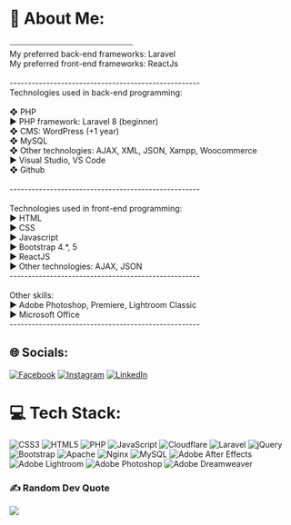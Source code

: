 # 💫 About Me:
⎯⎯⎯⎯⎯⎯⎯⎯⎯⎯⎯⎯⎯⎯⎯⎯⎯⎯⎯⎯⎯⎯⎯⎯⎯⎯⎯⎯⎯⎯⎯<br>My preferred back-end frameworks: Laravel <br>My preferred front-end frameworks: ReactJs<br><br>----------------------------------------------------<br>Technologies used in back-end programming:<br><br>❖ PHP<br>► PHP framework: Laravel 8 (beginner)<br>❖ CMS: WordPress (+1 year)<br>❖ MySQL<br>❖ Other technologies: AJAX, XML, JSON, Xampp, Woocommerce<br>► Visual Studio, VS Code<br>❖ Github<br><br>----------------------------------------------------<br><br>Technologies used in front-end programming:<br>► HTML<br>► CSS<br>► Javascript<br>► Bootstrap 4.*, 5<br>► ReactJS<br>► Other technologies: AJAX, JSON<br>----------------------------------------------------<br><br>Other skills:<br>► Adobe Photoshop, Premiere, Lightroom Classic<br>► Microsoft Office<br>----------------------------------------------------


## 🌐 Socials:
[![Facebook](https://img.shields.io/badge/Facebook-%231877F2.svg?logo=Facebook&logoColor=white)](https://facebook.com/https://www.facebook.com/mtfkr.geo) [![Instagram](https://img.shields.io/badge/Instagram-%23E4405F.svg?logo=Instagram&logoColor=white)](https://instagram.com/https://www.instagram.com/georgian.fullstack/) [![LinkedIn](https://img.shields.io/badge/LinkedIn-%230077B5.svg?logo=linkedin&logoColor=white)](https://linkedin.com/in/https://www.linkedin.com/in/georgian-cristinel-vasile/) 

# 💻 Tech Stack:
![CSS3](https://img.shields.io/badge/css3-%231572B6.svg?style=flat&logo=css3&logoColor=white) ![HTML5](https://img.shields.io/badge/html5-%23E34F26.svg?style=flat&logo=html5&logoColor=white) ![PHP](https://img.shields.io/badge/php-%23777BB4.svg?style=flat&logo=php&logoColor=white) ![JavaScript](https://img.shields.io/badge/javascript-%23323330.svg?style=flat&logo=javascript&logoColor=%23F7DF1E) ![Cloudflare](https://img.shields.io/badge/Cloudflare-F38020?style=flat&logo=Cloudflare&logoColor=white) ![Laravel](https://img.shields.io/badge/laravel-%23FF2D20.svg?style=flat&logo=laravel&logoColor=white) ![jQuery](https://img.shields.io/badge/jquery-%230769AD.svg?style=flat&logo=jquery&logoColor=white) ![Bootstrap](https://img.shields.io/badge/bootstrap-%23563D7C.svg?style=flat&logo=bootstrap&logoColor=white) ![Apache](https://img.shields.io/badge/apache-%23D42029.svg?style=flat&logo=apache&logoColor=white) ![Nginx](https://img.shields.io/badge/nginx-%23009639.svg?style=flat&logo=nginx&logoColor=white) ![MySQL](https://img.shields.io/badge/mysql-%2300f.svg?style=flat&logo=mysql&logoColor=white) ![Adobe After Effects](https://img.shields.io/badge/Adobe%20After%20Effects-9999FF.svg?style=flat&logo=Adobe%20After%20Effects&logoColor=white) ![Adobe Lightroom](https://img.shields.io/badge/Adobe%20Lightroom-31A8FF.svg?style=flat&logo=Adobe%20Lightroom&logoColor=white) ![Adobe Photoshop](https://img.shields.io/badge/adobephotoshop-%2331A8FF.svg?style=flat&logo=adobephotoshop&logoColor=white) ![Adobe Dreamweaver](https://img.shields.io/badge/Adobe%20Dreamweaver-FF61F6.svg?style=flat&logo=Adobe%20Dreamweaver&logoColor=white)

### ✍️ Random Dev Quote
![](https://quotes-github-readme.vercel.app/api?type=horizontal&theme=radical)

<!-- Proudly created with GPRM ( https://gprm.itsvg.in ) -->
<!---
vasilegeorgian/vasilegeorgian is a ✨ special ✨ repository because its `README.md` (this file) appears on your GitHub profile.
You can click the Preview link to take a look at your changes.
--->

